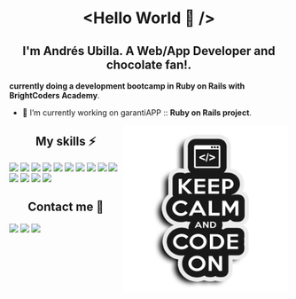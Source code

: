 <h1 align="center">&lt;Hello World 👋 /&gt;</h1>

<h2 align="center">I'm Andrés Ubilla. A Web/App Developer and chocolate fan!.</h2>

**currently doing a development bootcamp in Ruby on Rails with BrightCoders Academy**.

- 🔭 I’m currently working on garantiAPP :: **Ruby on Rails project**.

<img align="right" src="https://github.com/aUbilla/aUbilla/blob/main/keepcalm.png" height=300 style="text-align:center;float: right;" />

<h2 align="center">My skills ⚡</h2>

<img src="https://img.shields.io/badge/html5%20-%23E34F26.svg?&style=for-the-badge&logo=html5&logoColor=white" height=20 /> <img src="https://img.shields.io/badge/css3%20-%231572B6.svg?&style=for-the-badge&logo=css3&logoColor=white" height=20 />
<img src="https://img.shields.io/badge/javascript-%23F7DF1E.svg?&style=flat-square&logo=javascript&logoColor=black&labelColor=black" height=20 />
<img src="https://img.shields.io/badge/ruby-%23CC342D.svg?&style=for-the-badge&logo=ruby&logoColor=white" height=20 />
<img src="https://img.shields.io/badge/Ruby_on_Rails-CC0000?style=for-the-badge&logo=ruby-on-rails&logoColor=white" height=20 />
<img src="https://img.shields.io/badge/react_native%20-%2320232a.svg?&style=for-the-badge&logo=react&logoColor=%2361DAFB" height=20 />
<img src="https://img.shields.io/badge/GitHub-100000?style=for-the-badge&logo=github&logoColor=white" height=20 />
<img src="https://img.shields.io/badge/PHP-777BB4?style=for-the-badge&logo=php&logoColor=white" height=20 />
<img src="https://img.shields.io/badge/Bootstrap-563D7C?style=for-the-badge&logo=bootstrap&logoColor=white" height=20 />
<img src="https://img.shields.io/badge/jQuery-0769AD?style=for-the-badge&logo=jquery&logoColor=white" height=20 />
<img src="https://img.shields.io/badge/Laravel-FF2D20?style=for-the-badge&logo=laravel&logoColor=white" height=20 />
<img src="https://img.shields.io/badge/MySQL-00000F?style=for-the-badge&logo=mysql&logoColor=white" height=20 />
<img src="https://img.shields.io/badge/MongoDB-4EA94B?style=for-the-badge&logo=mongodb&logoColor=white" height=20 />
<img src="https://img.shields.io/badge/Amazon_AWS-232F3E?style=for-the-badge&logo=amazon-aws&logoColor=white" height=20 />

<h2 align="center">Contact me 💬</h2>

<p>
  <a href="mailto:andres.ubilla@gmail.com"><img src="https://img.shields.io/badge/gmail-%23D14836.svg?&style=for-the-badge&logo=gmail&logoColor=white" height=25></a>
  <a href="https://www.linkedin.com/in/andresubilla/"><img src="https://img.shields.io/badge/linkedin-%230077B5.svg?&style=for-the-badge&logo=linkedin&logoColor=white" height=25></a>
  <a href="https://www.instagram.com/andresubilla_photoweddings/"><img src="https://img.shields.io/badge/instagram-%23E4405F.svg?&style=for-the-badge&logo=instagram&logoColor=white" height=25></a>
</p>

<!--
**aUbilla/aUbilla** is a ✨ _special_ ✨ repository because its `README.md` (this file) appears on your GitHub profile.

Here are some ideas to get you started:

- 🔭 I’m currently working on ...
- 🌱 I’m currently learning ...
- 👯 I’m looking to collaborate on ...
- 🤔 I’m looking for help with ...
- 💬 Ask me about ...
- 📫 How to reach me: ...
- 😄 Pronouns: ...
- ⚡ Fun fact: ...
-->
